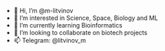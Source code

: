 - 👋 Hi, I’m @m-litvinov
- 👀 I’m interested in Science, Space, Biology and ML 
- 🌱 I’m currently learning Bioinformatics
- 💞️ I’m looking to collaborate on biotech projects 
- 📫 Telegram: @litvinov_m
